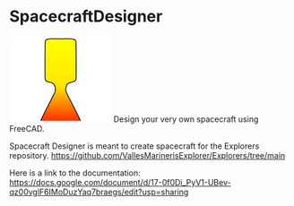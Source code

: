 # SpacecraftDesigner 
![RocketEngine](Icon1.jpg)
Design your very own spacecraft using FreeCAD.

Spacecraft Designer is meant to create spacecraft for the Explorers repository.
https://github.com/VallesMarinerisExplorer/Explorers/tree/main

Here is a link to the documentation:
https://docs.google.com/document/d/17-0f0Di_PyV1-UBev-qz00vglF6IMoDuzYaq7braegs/edit?usp=sharing
